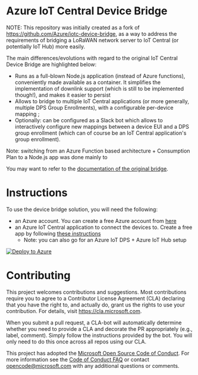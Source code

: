 # Azure IoT Central Device Bridge

NOTE: This repository was initially created as a fork of https://github.com/Azure/iotc-device-bridge, as a way to address the requirements of bridging a LoRaWAN network server to IoT Central (or potentially IoT Hub) more easily. 

The main differences/evolutions with regard to the original IoT Central Device Bridge are highlighted below:
- Runs as a full-blown Node.js application (instead of Azure functions), conveniently made available as a container. It simplifies the implementation of downlink support (which is still to be implemented though!), and makes it easier to persist
- Allows to bridge to multiple IoT Central applications (or more generally, multiple DPS Group Enrollments), with a configurable per-device mapping ;
- Optionally: can be configured as a Slack bot which allows to interactively configure new mappings between a device EUI and a DPS group enrollment (which can of course be an IoT Central application's group enrollment).

Note: switching from an Azure Function based architecture + Consumption Plan to a Node.js app was done mainly to 

You may want to refer to the [documentation of the original bridge](https://github.com/Azure/iotc-device-bridge/blob/master/README.md).

# Instructions

To use the device bridge solution, you will need the following:
- an Azure account. You can create a free Azure account from [here](https://aka.ms/aft-iot)
- an Azure IoT Central application to connect the devices to. Create a free app by following [these instructions](https://docs.microsoft.com/en-us/azure/iot-central/quick-deploy-iot-central)
  - Note: you can also go for an Azure IoT DPS + Azure IoT Hub setup

[![Deploy to Azure](https://azuredeploy.net/deploybutton.png)](https://portal.azure.com/#create/Microsoft.Template/uri/https%3A%2F%2Fraw.githubusercontent.com%2Fkartben%2Fiotc-device-bridge-standalone-multidps%2Fmaster%2Fazuredeploy.json)


# Contributing

This project welcomes contributions and suggestions.  Most contributions require you to agree to a
Contributor License Agreement (CLA) declaring that you have the right to, and actually do, grant us
the rights to use your contribution. For details, visit https://cla.microsoft.com.

When you submit a pull request, a CLA-bot will automatically determine whether you need to provide
a CLA and decorate the PR appropriately (e.g., label, comment). Simply follow the instructions
provided by the bot. You will only need to do this once across all repos using our CLA.

This project has adopted the [Microsoft Open Source Code of Conduct](https://opensource.microsoft.com/codeofconduct/).
For more information see the [Code of Conduct FAQ](https://opensource.microsoft.com/codeofconduct/faq/) or
contact [opencode@microsoft.com](mailto:opencode@microsoft.com) with any additional questions or comments.
